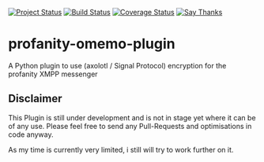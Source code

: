 
[![Project Status](https://img.shields.io/badge/Project%20Status-Under%20Heavy%20Development-red.svg)](https://github.com/ReneVolution/profanity-omemo-plugin)
[![Build Status](https://travis-ci.org/ReneVolution/profanity-omemo-plugin.svg?branch=master)](https://travis-ci.org/ReneVolution/profanity-omemo-plugin)
[![Coverage Status](https://coveralls.io/repos/github/ReneVolution/profanity-omemo-plugin/badge.svg?branch=master)](https://coveralls.io/github/ReneVolution/profanity-omemo-plugin?branch=master)
[![Say Thanks](https://img.shields.io/badge/SayThanks.io-%E2%98%BC-1EAEDB.svg)](https://saythanks.io/to/ReneVolution)

# profanity-omemo-plugin 

A Python plugin to use (axolotl / Signal Protocol) encryption for the profanity XMPP messenger


## Disclaimer

This Plugin is still under development and is not in stage yet where it can be of any use.
Please feel free to send any Pull-Requests and optimisations in code anyway.

As my time is currently very limited, i still will try to work further on it.